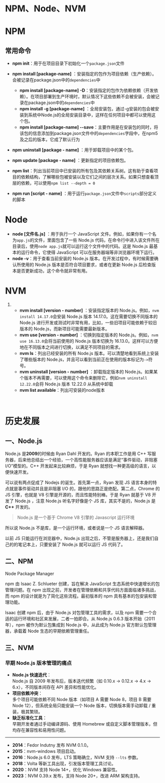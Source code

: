 

# NPM、Node、NVM

# NPM

## 常用命令

- **npm init**：用于在项目目录下初始化一个`package.json`​文件
- **npm install [package-name]** ：安装指定的包作为项目依赖（生产依赖）。会被记录在package.json中的`dependencies`​中

  - **npm install [package-name]**   **-D**：安装指定的包作为依赖依赖（开发依赖）。在项目部署到生产环境时，默认情况下这些依赖不会被安装，会被记录在package.json中的`dependencies`​ 中
  - **npm install -g [package-name]** ：全局安装包，通过-g安装的包会被安装到系统中Node.js的全局安装目录中，这样在任何项目中都可以使用这个包。
  - **npm install [package-name] --save**：主要作用是在安装包的同时，将该包的信息添加到package.json文件中的`dependencies`​ 字段中，<span data-type="text" style="color: var(--b3-font-color13);">在npm5及之后的版本，它成了默认行为</span>
- **npm uninstall [package - name]** ：用于卸载项目中的某个包。
- **npm update [package - name]** ：更新指定的项目依赖包。
- **npm list**：列出当前项目中已安装的所有包及其依赖关系树。这有助于查看项目的依赖结构，了解哪些包被安装以及它们之间的层次关系。如果只想查看顶层的依赖，可以使用`npm list --depth = 0`​
- **npm run [script - name]** ：用于运行`package.json`​文件中`scripts`​部分定义的脚本

# Node

- **node [文件名.js]** ：用于执行一个 JavaScript 文件。例如，如果你有一个名为`app.js`​的文件，里面包含了一些 Node.js 代码，在命令行中进入该文件所在目录后，使用`node app.js`​就可以运行这个文件中的代码。这是 Node.js 最基本的运行命令，它使得 JavaScript 可以在服务器端等非浏览器环境下运行。
- **node -v**：用于查看当前安装的 Node.js 版本。在开发过程中，有时候需要确认所使用的 Node.js 版本是否符合项目要求，或者在更新 Node.js 后检查版本是否更新成功，这个命令就非常有用。

# NVM

1. - **nvm install [version - number]** ：安装指定版本的 Node.js。例如，`nvm install 14.17.0`​会安装 Node.js 版本 14.17.0。这在需要切换不同版本的 Node.js 进行开发或测试时非常有用，比如，一些旧项目可能依赖于较旧版本的 Node.js，而新项目可能需要最新版本。
    - **nvm use [version - number]** ：切换到指定版本的 Node.js。例如，`nvm use 16.13.0`​会将当前使用的 Node.js 版本切换为 16.13.0。这样可以方便地在不同版本之间进行切换，以满足不同项目的需求。
    - **nvm ls**：列出已经安装的所有 Node.js 版本。可以清楚地看到系统上安装了哪些版本的 Node.js，并且可以看到当前正在使用的版本标记为`->`​符号。
    - **nvm uninstall [version - number]** ：卸载指定版本的 Node.js。如果某个版本不再需要，可以使用这个命令来删除它，例如`nvm uninstall 12.22.0`​会将 Node.js 版本 12.22.0 从系统中卸载
    - **nvm list available**：列出可安装的node版本

‍

# 历史发展

## 一、Node.js

Node.js 是**2009**的时候由 Ryan Dahl 开发的。Ryan 的本职工作是用 C++ 写服务器，后来他总结出一个经验，一个高性能服务器应该是满足“<span data-type="text" style="color: var(--b3-font-color13);">事件驱动，非阻塞 I/O</span>”模型的。C++ 开发起来比较麻烦，于是 Ryan 就想找一种更高级的语言，以便快速开发。

可以说有两点促成了 Nodejs 的诞生。首先第一点，Ryan 发现 <span data-type="text" style="color: var(--b3-font-color13);">JS 语言本身的特点就是事件驱动并且是非阻塞 I/O 的</span>，跟他的思路正是绝配。第二点，Chrome 的 JS 引擎，也就是 V8 引擎是开源的，而且性能特别棒。于是 Ryan 就<span data-type="text" style="color: var(--b3-font-color13);">基于 V8 开发了 Node.js </span>，注意 Node.js 听名字好像是个<span data-type="text" style="color: var(--b3-font-color13);"> JS 库，其实不是的，Node.js 是 </span>**C++**   <span data-type="text" style="color: var(--b3-font-color13);">开发的</span>。

> Node.js 是一个基于 Chrome V8 引擎的 Javascript 运行环境

<span data-type="text" style="color: var(--b3-font-color13);">所以说 Node.js 不是库，是一个运行环境，或者说是一个 JS 语言解释器。</span>

以前 JS 只能运行在浏览器中，Node.js 出现之后，不管是服务器上，还是我们自己的的笔记本上，只要安装了 Node.js 就可以运行 JS 代码了。

## 二、NPM

Node Package Manager

npm 由 Isaac Z. Schlueter 创建，旨在解决 JavaScript 生态系统中快速增长的包管理问题。在 npm 出现之前，开发者在管理依赖和共享代码方面面临诸多挑战，而 npm 的设计就是为了简化这些流程。最初版本的 npm 具有基本的包安装和管理功能。

Isaac 创建 npm 后，由于 Node.js 对包管理工具的需求，以及 npm 需要一个合适的运行环境和社区来发展，二者一拍即合。<span data-type="text" style="color: var(--b3-font-color13);">从 Node.js 0.6.3 版本开始（2011 年），npm 被作为默认包集成到 Node.js 中</span>，从此成为 Node.js 官方默认包管理器，承载着 Node 生态的早期依赖管理重任。

## 三、NVM

### **早期 Node.js 版本管理的痛点**

- **Node.js 快速迭代**：  
  Node.js 自 2009 年发布后，版本迭代频繁（如 0.10.x → 0.12.x → 4.x → 6.x），不同版本间存在 API 差异和性能优化。
- **项目依赖冲突**：  
  多个项目可能依赖不同 Node 版本（如项目 A 需要 Node 8，项目 B 需要 Node 12），但系统全局只能安装一个 Node 版本，切换版本需手动卸载 / 重装，极其繁琐。
- **缺乏标准化工具**：  
  早期开发者通过手动编译源码、使用 Homebrew 或自定义脚本管理版本，但均存在兼容性和易用性问题。

---

- **2014**：Fedor Indutny 发布 NVM 0.1.0。
- **2015**：nvm-windows 项目启动。
- **2016**：Node.js 6.0 发布，LTS 策略确立，NVM 支持 `--lts`​ 参数。
- **2018**：Volta 等新工具出现，引发版本管理工具讨论。
- **2020**：NVM 支持 Node 14+，优化 Windows 兼容性。
- **2023**：NVM 0.39.x 发布，支持 Node 20+，改进 ARM 架构支持。

‍
